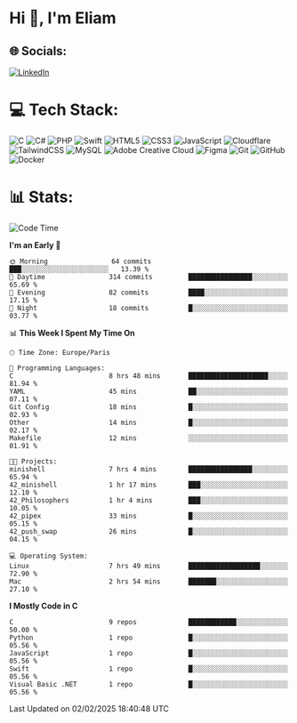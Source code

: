 <h1>Hi 👋, I'm Eliam</h1>

## 🌐 Socials:
[![LinkedIn](https://img.shields.io/badge/LinkedIn-%230077B5.svg?logo=linkedin&logoColor=white)](https://www.linkedin.com/in/eliam-detoh/) 

# 💻 Tech Stack:
![C](https://img.shields.io/badge/c-%2300599C.svg?style=for-the-badge&logo=c&logoColor=white) ![C#](https://img.shields.io/badge/c%23-%23239120.svg?style=for-the-badge&logo=csharp&logoColor=white) ![PHP](https://img.shields.io/badge/php-%23777BB4.svg?style=for-the-badge&logo=php&logoColor=white) ![Swift](https://img.shields.io/badge/swift-F54A2A?style=for-the-badge&logo=swift&logoColor=white) ![HTML5](https://img.shields.io/badge/html5-%23E34F26.svg?style=for-the-badge&logo=html5&logoColor=white) ![CSS3](https://img.shields.io/badge/css3-%231572B6.svg?style=for-the-badge&logo=css3&logoColor=white) ![JavaScript](https://img.shields.io/badge/javascript-%23323330.svg?style=for-the-badge&logo=javascript&logoColor=%23F7DF1E) ![Cloudflare](https://img.shields.io/badge/Cloudflare-F38020?style=for-the-badge&logo=Cloudflare&logoColor=white) ![TailwindCSS](https://img.shields.io/badge/tailwindcss-%2338B2AC.svg?style=for-the-badge&logo=tailwind-css&logoColor=white) ![MySQL](https://img.shields.io/badge/mysql-4479A1.svg?style=for-the-badge&logo=mysql&logoColor=white) ![Adobe Creative Cloud](https://img.shields.io/badge/Adobe%20Creative%20Cloud-DA1F26.svg?style=for-the-badge&logo=Adobe%20Creative%20Cloud&logoColor=white) ![Figma](https://img.shields.io/badge/figma-%23F24E1E.svg?style=for-the-badge&logo=figma&logoColor=white) ![Git](https://img.shields.io/badge/git-%23F05033.svg?style=for-the-badge&logo=git&logoColor=white) ![GitHub](https://img.shields.io/badge/github-%23121011.svg?style=for-the-badge&logo=github&logoColor=white) ![Docker](https://img.shields.io/badge/docker-%230db7ed.svg?style=for-the-badge&logo=docker&logoColor=white)

# 📊  Stats:
<!--START_SECTION:waka-->
![Code Time](http://img.shields.io/badge/Code%20Time-137%20hrs%2012%20mins-blue)

**I'm an Early 🐤** 

```text
🌞 Morning                64 commits          ███░░░░░░░░░░░░░░░░░░░░░░   13.39 % 
🌆 Daytime                314 commits         ████████████████░░░░░░░░░   65.69 % 
🌃 Evening                82 commits          ████░░░░░░░░░░░░░░░░░░░░░   17.15 % 
🌙 Night                  18 commits          █░░░░░░░░░░░░░░░░░░░░░░░░   03.77 % 
```


📊 **This Week I Spent My Time On** 

```text
🕑︎ Time Zone: Europe/Paris

💬 Programming Languages: 
C                        8 hrs 48 mins       ████████████████████░░░░░   81.94 % 
YAML                     45 mins             ██░░░░░░░░░░░░░░░░░░░░░░░   07.11 % 
Git Config               18 mins             █░░░░░░░░░░░░░░░░░░░░░░░░   02.93 % 
Other                    14 mins             █░░░░░░░░░░░░░░░░░░░░░░░░   02.17 % 
Makefile                 12 mins             ░░░░░░░░░░░░░░░░░░░░░░░░░   01.91 % 

🐱‍💻 Projects: 
minishell                7 hrs 4 mins        ████████████████░░░░░░░░░   65.94 % 
42_minishell             1 hr 17 mins        ███░░░░░░░░░░░░░░░░░░░░░░   12.10 % 
42_Philosophers          1 hr 4 mins         ███░░░░░░░░░░░░░░░░░░░░░░   10.05 % 
42_pipex                 33 mins             █░░░░░░░░░░░░░░░░░░░░░░░░   05.15 % 
42_push_swap             26 mins             █░░░░░░░░░░░░░░░░░░░░░░░░   04.15 % 

💻 Operating System: 
Linux                    7 hrs 49 mins       ██████████████████░░░░░░░   72.90 % 
Mac                      2 hrs 54 mins       ███████░░░░░░░░░░░░░░░░░░   27.10 % 
```

**I Mostly Code in C** 

```text
C                        9 repos             ████████████░░░░░░░░░░░░░   50.00 % 
Python                   1 repo              █░░░░░░░░░░░░░░░░░░░░░░░░   05.56 % 
JavaScript               1 repo              █░░░░░░░░░░░░░░░░░░░░░░░░   05.56 % 
Swift                    1 repo              █░░░░░░░░░░░░░░░░░░░░░░░░   05.56 % 
Visual Basic .NET        1 repo              █░░░░░░░░░░░░░░░░░░░░░░░░   05.56 % 
```




 Last Updated on 02/02/2025 18:40:48 UTC
<!--END_SECTION:waka-->
